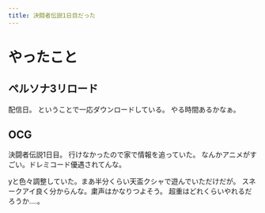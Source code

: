 ```yaml
---
title: 決闘者伝説1日目だった
---
```


# やったこと

## ペルソナ3リロード

配信日。
ということで一応ダウンロードしている。
やる時間あるかなぁ。

## OCG

決闘者伝説1日目。
行けなかったので家で情報を追っていた。
なんかアニメがすごい。ドレミコード優遇されてんな。

yと色々調整していた。まあ半分くらい天盃クシャで遊んでいただけだが。
スネークアイ良く分からんな。粛声はかなりつよそう。
超重はどれくらいやれるだろうか‥‥。
